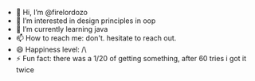 - 👋 Hi, I’m @firelordozo
- 👀 I’m interested in design principles in oop
- 🌱 I’m currently learning java
- 📫 How to reach me: don't. hesitate to reach out.
- 😄 Happiness level: /\
- ⚡ Fun fact: there was a 1/20 of getting something, after 60 tries i got it twice

<!---
firelordozo/firelordozo is a ✨ special ✨ repository because its `README.md` (this file) appears on your GitHub profile.
You can click the Preview link to take a look at your changes.
--->
